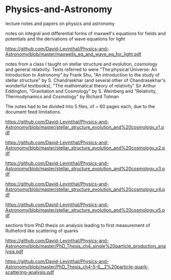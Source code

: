 # Physics-and-Astronomy
lecture notes and papers on physics and astronomy


notes on integral and differential forms of maxwell's equations for fields and potentials and 
the derivations of wave equations for light

https://github.com/David-Levinthal/Physics-and-Astronomy/blob/master/maxwells_eq_and_wave_eq_for_light.pdf

notes from a class I taught on stellar structure and evolution, cosmology and general relativity. Texts referred to were "The physical Universe: An Introduction to Astronomy" by Frank Shu, "An introduction to the study of stellar structure" by S. Chandrsekhar (and several other of Chandrasekhar's wonderful textbooks), "The mathematical theory of relativity" Sir Arthur Eddington, "Gravitation and Cosmology" by S. Weinberg and "Relativity, Thermodynamics and Cosmology" by Richard Tolman

The notes had to be divided into 5 files, of ~ 60 pages each, due to the document feed limitations. 

https://github.com/David-Levinthal/Physics-and-Astronomy/blob/master/stellar_structure_evolution_and%20cosmology_v1.pdf

https://github.com/David-Levinthal/Physics-and-Astronomy/blob/master/stellar_structure_evolution_and%20cosmology_v2.pdf

https://github.com/David-Levinthal/Physics-and-Astronomy/blob/master/stellar_structure_evolution_and%20cosmology_v3.pdf

https://github.com/David-Levinthal/Physics-and-Astronomy/blob/master/stellar_structure_evolution_and%20cosmology_v4.pdf

https://github.com/David-Levinthal/Physics-and-Astronomy/blob/master/stellar_structure_evolution_and%20cosmology_v5.pdf

sections from PhD thesis on analysis leading to first measurement of Rutheford like scattering of quarks

https://github.com/David-Levinthal/Physics-and-Astronomy/blob/master/PhD_Thesis_ch4_single%20particle_production_analysis.pdf

https://github.com/David-Levinthal/Physics-and-Astronomy/blob/master/PhD_Thesis_ch4-5-6__2%20particle-quark-scattering-analysis.pdf

